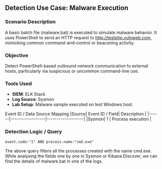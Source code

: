 ## Detection Use Case: Malware Execution

### Scenario Description
A basic batch file (malware.bat) is executed to simulate malware behavior. It uses PowerShell to send an HTTP request to http://testphp.vulnweb.com, mimicking common command-and-control or beaconing activity.

### Objective
Detect PowerShell-based outbound network communication to external hosts, particularly via suspicious or uncommon command-line use.

### Tools Used
- **SIEM**: ELK Stack
- **Log Source**: Sysmon
- **Lab Setup**: Malware sample executed on test Windows host.

Event ID / Data Source Mapping
|Source|	Event ID / Field|	   Description    |
|------|------------------|-------------------|
|Sysmon|	       1	      | Process execution |

### Detection Logic / Query
``` dsl
event.code:"1" AND process.name:"cmd.exe"
```
The above query filters all the processes created with the name cmd.exe. While analysing the fields one by one in Sysmon or Kibana Discover, we can find the details of malware.bat in one of the logs.
